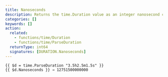 ```yaml
---
title: Nanoseconds
description: Returns the time.Duration value as an integer nanosecond count.
categories: []
keywords: []
action:
  related:
    - functions/time/Duration
    - functions/time/ParseDuration
  returnType: int64
  signatures: [DURATION.Nanoseconds]
---
```


```go-html-template
{{ $d = time.ParseDuration "3.5h2.5m1.5s" }}
{{ $d.Nanoseconds }} → 12751500000000
```
